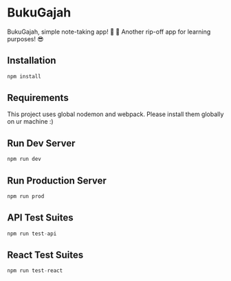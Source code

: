 # BukuGajah
BukuGajah, simple note-taking app! :memo: :elephant: Another rip-off app for learning purposes! :sunglasses:

## Installation

```javascript
npm install
```

## Requirements

This project uses global nodemon and webpack. Please install them globally on ur machine :)

## Run Dev Server

```javascript
npm run dev
```

## Run Production Server

```javascript
npm run prod
```

## API Test Suites

```javascript
npm run test-api
```

## React Test Suites

```javascript
npm run test-react
```

